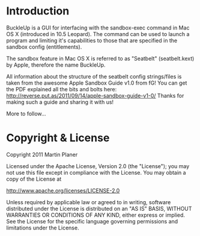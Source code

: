 # Introduction

BuckleUp is a GUI for interfacing with the sandbox-exec command in Mac OS X (introduced in 10.5 Leopard). The command can be used to launch a program and limiting it's capabilities to those that are specified in the sandbox config (entitlements).

The sandbox feature in Mac OS X is referred to as "Seatbelt" (seatbelt.kext) by Apple, therefore the name BuckleUp.

All information about the structure of the seatbelt config strings/files is taken from the awesome Apple Sandbox Guide v1.0 from fG!
You can get the PDF explained all the bits and bolts here: http://reverse.put.as/2011/09/14/apple-sandbox-guide-v1-0/
Thanks for making such a guide and sharing it with us!

More to follow...

# 

# Copyright & License

Copyright 2011 Martin Planer

Licensed under the Apache License, Version 2.0 (the "License");
you may not use this file except in compliance with the License.
You may obtain a copy of the License at

http://www.apache.org/licenses/LICENSE-2.0

Unless required by applicable law or agreed to in writing, software
distributed under the License is distributed on an "AS IS" BASIS,
WITHOUT WARRANTIES OR CONDITIONS OF ANY KIND, either express or implied.
See the License for the specific language governing permissions and
limitations under the License.
